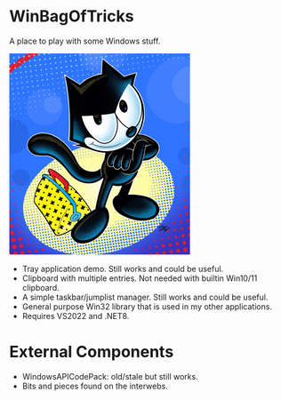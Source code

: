 # WinBagOfTricks

A place to play with some Windows stuff.

![logo](felix.png)

- Tray application demo. Still works and could be useful.
- Clipboard with multiple entries. Not needed with builtin Win10/11 clipboard.
- A simple taskbar/jumplist manager. Still works and could be useful.
- General purpose Win32 library that is used in my other applications.
- Requires VS2022 and .NET8.


# External Components

- WindowsAPICodePack: old/stale but still works.
- Bits and pieces found on the interwebs.
